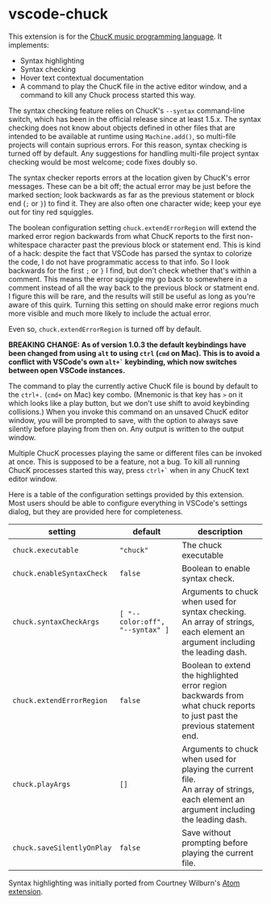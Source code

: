 <!-- markdownlint-disable MD033 -->

# vscode-chuck

This extension is for the [ChucK music programming language](http://chuck.stanford.edu/). It implements:

- Syntax highlighting
- Syntax checking
- Hover text contextual documentation
- A command to play the ChucK file in the active editor window, and a command to
  kill any Chuck process started this way.

The syntax checking feature relies on ChucK's `--syntax` command-line switch, which has been
in the official release since at least 1.5.x. The syntax checking does not know about objects
defined in other files that are intended to be available at runtime using `Machine.add()`,
so multi-file projects will contain suprious errors. For this reason, syntax checking is
turned off by default. Any suggestions for handling multi-file project syntax checking would
be most welcome; code fixes doubly so.

The syntax checker reports errors at the location given by ChucK's error messages. These
can be a bit off; the actual error may be just before the marked section; look backwards
as far as the previous statement or block end (`;` or `}`) to find it. They are also often
one character wide; keep your eye out for tiny red squiggles.

The boolean configuration setting `chuck.extendErrorRegion` will extend the marked error region
backwards from what ChucK reports to the first non-whitespace character past the previous block
or statement end. This is kind of a hack: despite the fact that VSCode has parsed the syntax to
colorize the code, I do not have programmatic access to that info. So I look backwards for the
first `;` or `}` I find, but don't check whether that's within a comment. This means the error
squiggle my go back to somewhere in a comment instead of all the way back to the previous block
or statment end. I figure this will be rare, and the results will still be useful as long as
you're aware of this quirk. Turning this setting on should make error regions much more visible
and much more likely to include the actual error.

Even so, `chuck.extendErrorRegion` is turned off by default.

**BREAKING CHANGE: As of version 1.0.3 the default keybindings have been changed from using 
`alt` to using `ctrl` (`cmd` on Mac). This is to avoid a conflict with VSCode's own `` alt+` ``
keybinding, which now switches between open VSCode instances.**

The command to play the currently active ChucK file is bound by default to the `ctrl+.` 
(`cmd+` on Mac) key combo. (Mnemonic is that key has `>` on it which looks like a play button,
but we don't use shift to avoid keybinding collisions.) When you invoke this command on an unsaved
ChucK editor window, you will be prompted to save, with the option to always save silently before
playing from then on. Any output is written to the output window.

Multiple ChucK processes playing the same or different files can be invoked at once.
This is supposed to be a feature, not a bug. To kill all running ChucK processes started
this way, press `` ctrl+` `` when in any ChucK text editor window.

Here is a table of the configuration settings provided by this extension. Most users should
be able to configure everything in VSCode's settings dialog, but they are provided here for
completeness.

| setting                    | default                         | description                                                                                                                               |
| -------------------------- | ------------------------------- | ----------------------------------------------------------------------------------------------------------------------------------------- |
| `chuck.executable`         | `"chuck"`                       | The chuck executable                                                                                                                      |
| `chuck.enableSyntaxCheck`  | `false`                         | Boolean to enable syntax check.                                                                                                           |
| `chuck.syntaxCheckArgs`    | `[ "--color:off", "--syntax" ]` | Arguments to chuck when used for syntax checking.<br />An array of strings, each element an argument including the leading dash.          |
| `chuck.extendErrorRegion`  | `false`                         | Boolean to extend the highlighted error region backwards from what chuck reports<br /> to just past the previous statement end.           |
| `chuck.playArgs`           | `[]`                            | Arguments to chuck when used for playing the current file.<br />An array of strings, each element an argument including the leading dash. |
| `chuck.saveSilentlyOnPlay` | `false`                         | Save without prompting before playing the current file.                                                                                   |

Syntax highlighting was initially ported from Courtney Wilburn's [Atom extension](https://github.com/cjwilburn/language-chuck).
